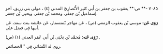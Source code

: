 ٧٠٨٥ -** ص:** يعقوب بن جعفر بن أَبي كثير الأَنْصارِيّ المدني (٤) ، مولى بني زريق، أخو إسماعيل بْن جعفر، ومحمد بْن جعفر، ويحيى بْن جعفر.

**رَوَى عَن:** موسى بْن يعقوب الزمعي (ص) ، عَن مهاجر بْنمسمار، عَن عائشة بنت سعد، عَن أبيها فِي فضل علي.

**رَوَى عَنه:** مُحَمَّد بْن يَحْيَى بْن أَبي عُمَر العدني (١) (ص) .

روى له النَّسَائي فِي " الخصائص.